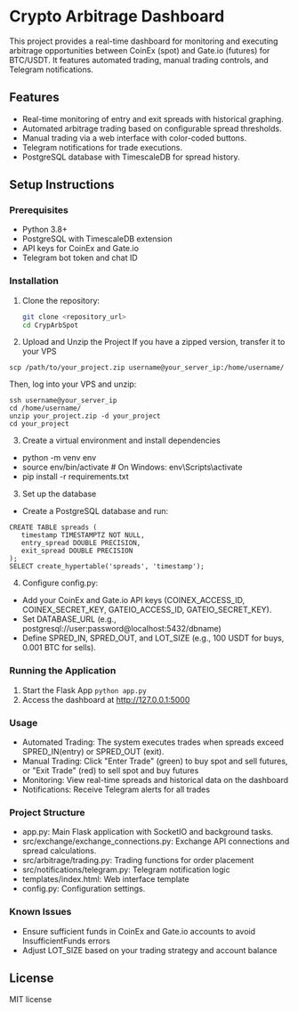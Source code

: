# Crypto Arbitrage Dashboard

This project provides a real-time dashboard for monitoring and executing arbitrage opportunities between CoinEx (spot) and Gate.io (futures) for BTC/USDT. It features automated trading, manual trading controls, and Telegram notifications.

## Features
- Real-time monitoring of entry and exit spreads with historical graphing.
- Automated arbitrage trading based on configurable spread thresholds.
- Manual trading via a web interface with color-coded buttons.
- Telegram notifications for trade executions.
- PostgreSQL database with TimescaleDB for spread history.

## Setup Instructions

### Prerequisites
- Python 3.8+
- PostgreSQL with TimescaleDB extension
- API keys for CoinEx and Gate.io
- Telegram bot token and chat ID

### Installation
1. Clone the repository:
   ```bash
   git clone <repository_url>
   cd CrypArbSpot

2. Upload and Unzip the Project
If you have a zipped version, transfer it to your VPS
```
scp /path/to/your_project.zip username@your_server_ip:/home/username/
```
Then, log into your VPS and unzip:
```
ssh username@your_server_ip
cd /home/username/
unzip your_project.zip -d your_project
cd your_project
```

3. Create a virtual environment and install  dependencies
 - python -m venv env
 - source env/bin/activate # On Windows: env\Scripts\activate
 - pip install -r requirements.txt
3. Set up the database
 - Create a PostgreSQL database and run:
 ```
 CREATE TABLE spreads (
    timestamp TIMESTAMPTZ NOT NULL,
    entry_spread DOUBLE PRECISION,
    exit_spread DOUBLE PRECISION
);
SELECT create_hypertable('spreads', 'timestamp');
```
4. Configure config.py:
- Add your CoinEx and Gate.io API keys (COINEX_ACCESS_ID, COINEX_SECRET_KEY, GATEIO_ACCESS_ID, GATEIO_SECRET_KEY).
- Set DATABASE_URL (e.g., postgresql://user:password@localhost:5432/dbname)
- Define SPRED_IN, SPRED_OUT, and LOT_SIZE (e.g., 100 USDT for buys, 0.001 BTC for sells).

### Running the Application
1. Start the Flask App
``` python app.py ```
2. Access the dashboard at http://127.0.0.1:5000

### Usage
- Automated Trading: The system executes trades when spreads exceed SPRED_IN(entry) or SPRED_OUT (exit).
- Manual Trading: Click "Enter Trade" (green) to buy spot and sell futures, or "Exit Trade" (red) to sell spot and buy futures
- Monitoring: View real-time spreads and historical data on the dashboard
- Notifications: Receive Telegram alerts for all trades

### Project Structure
- app.py: Main Flask application with SocketIO and background tasks.
- src/exchange/exchange_connections.py: Exchange API connections and spread calculations.
- src/arbitrage/trading.py: Trading functions for order placement
- src/notifications/telegram.py: Telegram notification logic
- templates/index.html: Web interface template
- config.py: Configuration settings.

### Known Issues
- Ensure sufficient funds in CoinEx and Gate.io accounts to avoid InsufficientFunds errors
- Adjust LOT_SIZE based on your trading strategy and account balance

## License
MIT license


